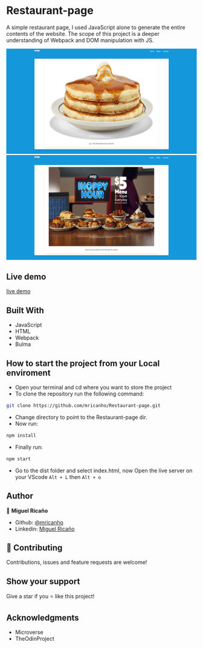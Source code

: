 # Restaurant-page
A simple restaurant page,  I used JavaScript alone to generate the entire contents of the website. The scope of this project is a deeper understanding of Webpack and DOM manipulation with JS.

![screenshot](dist/assets/images/screenshot.jpeg)
![screenshot](dist/assets/images/screenshot2.jpeg)

## Live demo

[live demo](https://mricanho.github.io/Restaurant-page/)

## Built With

- JavaScript
- HTML
- Webpack
- Bulma

## How to start the project from your Local enviroment

- Open your terminal and cd where you want to store the project
- To clone the repository run the following command:
```bash
git clone https://github.com/mricanho/Restaurant-page.git
```
- Change directory to point to the Restaurant-page dir.
- Now run:
```bash
npm install
```
- Finally run:
```bash
npm start
```
- Go to the dist folder and select index.html, now Open the live server on your VScode `Alt + L` then `Alt + o`

## Author

👤 **Miguel Ricaño**

- Github: [@mricanho](https://github.com/mricanho)
- Linkedin: [Miguel Ricaño](https://www.linkedin.com/in/mricanho/)

## 🤝 Contributing

Contributions, issues and feature requests are welcome!

## Show your support

Give a star if you :star: like this project!

## Acknowledgments

- Microverse
- TheOdinProject
